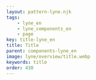 ```yaml
---
layout: pattern-lyne.njk
tags: 
    - lyne_en
    - lyne_components_en
    - page
key: title-lyne_en
title: Title
parent: components-lyne_en
image: lyne/overview/title.webp
keywords: title
order: 430
---
```

